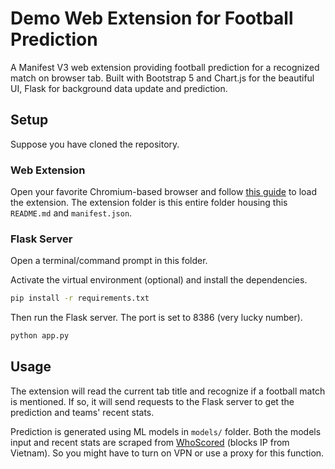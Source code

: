 # Demo  Web Extension for Football Prediction

A Manifest V3 web extension providing football prediction for a recognized
match on browser tab. Built with Bootstrap 5 and Chart.js for the beautiful UI,
Flask for background data update and prediction.

## Setup

Suppose you have cloned the repository.

### Web Extension

Open your favorite Chromium-based browser and follow
[this guide](https://developer.chrome.com/docs/extensions/get-started/tutorial/hello-world#load-unpacked)
to load the extension. The extension folder is this entire folder housing this `README.md` and `manifest.json`.

### Flask Server

Open a terminal/command prompt in this folder.

Activate the virtual environment (optional) and install the dependencies.

```bash
pip install -r requirements.txt
```

Then run the Flask server. The port is set to 8386 (very lucky number).

```bash
python app.py
```

## Usage

The extension will read the current tab title and recognize if a football match is mentioned. If so, it will
send requests to the Flask server to get the prediction and teams' recent stats.

Prediction is generated using ML models in `models/` folder. Both the models input and recent stats are scraped
from [WhoScored](https://whoscored.com) (blocks IP from Vietnam). So you might have to turn on VPN or use a proxy
for this function.